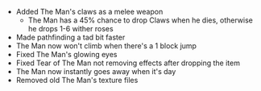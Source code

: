 - Added The Man's claws as a melee weapon
  - The Man has a 45% chance to drop Claws when he dies, otherwise he drops 1-6 wither roses
- Made pathfinding a tad bit faster
- The Man now won't climb when there's a 1 block jump
- Fixed The Man's glowing eyes
- Fixed Tear of The Man not removing effects after dropping the item
- The Man now instantly goes away when it's day
- Removed old The Man's texture files